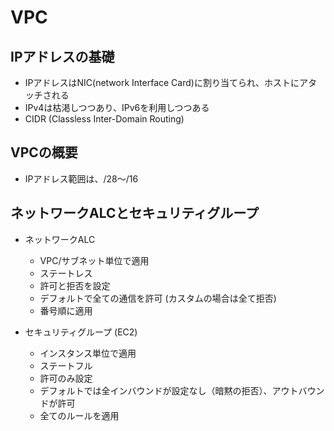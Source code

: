 # VPC

## IPアドレスの基礎
- IPアドレスはNIC(network Interface Card)に割り当てられ、ホストにアタッチされる
- IPv4は枯渇しつつあり、IPv6を利用しつつある
- CIDR (Classless Inter-Domain Routing)

## VPCの概要
- IPアドレス範囲は、/28〜/16

## ネットワークALCとセキュリティグループ
- ネットワークALC
  - VPC/サブネット単位で適用
  - ステートレス
  - 許可と拒否を設定
  - デフォルトで全ての通信を許可 (カスタムの場合は全て拒否)
  - 番号順に適用
  
- セキュリティグループ (EC2)
  - インスタンス単位で適用
  - ステートフル
  - 許可のみ設定
  - デフォルトでは全インバウンドが設定なし（暗黙の拒否）、アウトバウンドが許可
  - 全てのルールを適用